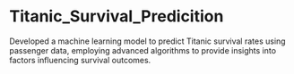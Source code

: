 # Titanic_Survival_Predicition
Developed a machine learning model to predict Titanic survival rates using passenger data, employing advanced algorithms to provide insights into factors influencing survival outcomes.
